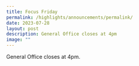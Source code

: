 ```yaml
---
title: Focus Friday
permalink: /highlights/announcements/permalink/
date: 2023-07-28
layout: post
description: General Office closes at 4pm
image: ""
---
```

General Office closes at 4pm.